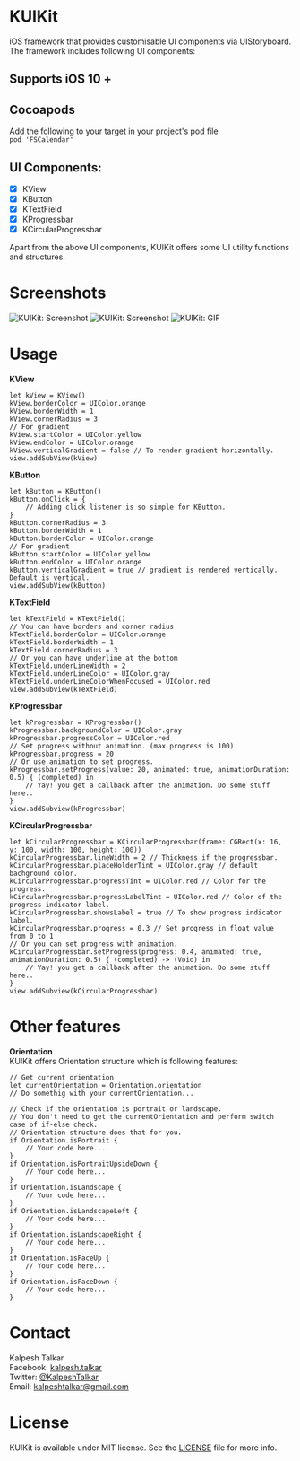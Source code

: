 # KUIKit
iOS framework that provides customisable UI components via UIStoryboard.
The framework includes following UI components:

## Supports iOS 10 +

## Cocoapods
Add the following to your target in your project's pod file
<br>
```pod 'FSCalendar'```

## UI Components:

- [x] KView
- [x] KButton
- [x] KTextField
- [x] KProgressbar
- [x] KCircularProgressbar

Apart from the above UI components, KUIKit offers some UI utility functions and structures.

# Screenshots

![KUIKit: Screenshot](https://github.com/KalpeshTalkar/KUIKit/blob/master/Screenshots/KUIKit_SS_2.png)
![KUIKit: Screenshot](https://github.com/KalpeshTalkar/KUIKit/blob/master/Screenshots/KUIKit_SS_1.png)
![KUIKit: GIF](https://github.com/KalpeshTalkar/KUIKit/blob/master/Screenshots/KUIKit_ScreenRecord.gif)

# Usage

**KView**
```
let kView = KView()
kView.borderColor = UIColor.orange
kView.borderWidth = 1
kView.cornerRadius = 3
// For gradient
kView.startColor = UIColor.yellow
kView.endColor = UIColor.orange
kView.verticalGradient = false // To render gradient horizontally.
view.addSubView(kView)
```

**KButton**
```
let kButton = KButton()
kButton.onClick = {
    // Adding click listener is so simple for KButton.
}
kButton.cornerRadius = 3
kButton.borderWidth = 1
kButton.borderColor = UIColor.orange
// For gradient
kButton.startColor = UIColor.yellow
kButton.endColor = UIColor.orange
kButton.verticalGradient = true // gradient is rendered vertically. Default is vertical.
view.addSubView(kButton)
```

**KTextField**
```
let kTextField = KTextField()
// You can have borders and corner radius
kTextField.borderColor = UIColor.orange
kTextField.borderWidth = 1
kTextField.cornerRadius = 3
// Or you can have underline at the bottom
kTextField.underLineWidth = 2
kTextField.underLineColor = UIColor.gray
kTextField.underLineColorWhenFocused = UIColor.red
view.addSubview(kTextField)
```

**KProgressbar**
```
let kProgressbar = KProgressbar()
kProgressbar.backgroundColor = UIColor.gray
kProgressbar.progressColor = UIColor.red
// Set progress without animation. (max progress is 100)
kProgressbar.progress = 20
// Or use animation to set progress.
kProgressbar.setProgress(value: 20, animated: true, animationDuration: 0.5) { (completed) in
    // Yay! you get a callback after the animation. Do some stuff here..
}
view.addSubview(kProgressbar)
```

**KCircularProgressbar**
```
let kCircularProgressbar = KCircularProgressbar(frame: CGRect(x: 16, y: 100, width: 100, height: 100))
kCircularProgressbar.lineWidth = 2 // Thickness if the progressbar.
kCircularProgressbar.placeHolderTint = UIColor.gray // default bachground color.
kCircularProgressbar.progressTint = UIColor.red // Color for the progress.
kCircularProgressbar.progressLabelTint = UIColor.red // Color of the progress indicator label.
kCircularProgressbar.showsLabel = true // To show progress indicator label.
kCircularProgressbar.progress = 0.3 // Set progress in float value from 0 to 1
// Or you can set progress with animation.
kCircularProgressbar.setProgress(progress: 0.4, animated: true, animationDuration: 0.5) { (completed) -> (Void) in
    // Yay! you get a callback after the animation. Do some stuff here..
}
view.addSubview(kCircularProgressbar)
```

# Other features
**Orientation**
<br>
KUIKit offers Orientation structure which is following features:
```
// Get current orientation
let currentOrientation = Orientation.orientation
// Do somethig with your currentOrientation...

// Check if the orientation is portrait or landscape.
// You don't need to get the currentOrientation and perform switch case of if-else check.
// Orientation structure does that for you.
if Orientation.isPortrait {
    // Your code here...
}
if Orientation.isPortraitUpsideDown {
    // Your code here...
}
if Orientation.isLandscape {
    // Your code here...
}
if Orientation.isLandscapeLeft {
    // Your code here...
}
if Orientation.isLandscapeRight {
    // Your code here...
}
if Orientation.isFaceUp {
    // Your code here...
}
if Orientation.isFaceDown {
    // Your code here...
}
```

# Contact

Kalpesh Talkar
<br>
Facebook: [kalpesh.talkar](https://www.facebook.com/kalpesh.talkar)
<br>
Twitter: [@KalpeshTalkar](https://twitter.com/kalpeshtalkar)
<br>
Email: kalpeshtalkar@gmail.com


# License

KUIKit is available under MIT license. See the [LICENSE](https://github.com/KalpeshTalkar/KUIKit/blob/master/LICENSE.md) file for more info.
